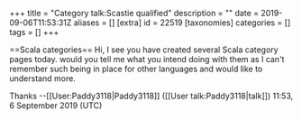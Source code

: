 +++
title = "Category talk:Scastie qualified"
description = ""
date = 2019-09-06T11:53:31Z
aliases = []
[extra]
id = 22519
[taxonomies]
categories = []
tags = []
+++

==Scala categories==
Hi, I see you have created several Scala category pages today. would you tell me what you intend doing with them as I can't remember such being in place for other languages and would like to understand more. 
 
Thanks --[[User:Paddy3118|Paddy3118]] ([[User talk:Paddy3118|talk]]) 11:53, 6 September 2019 (UTC)
